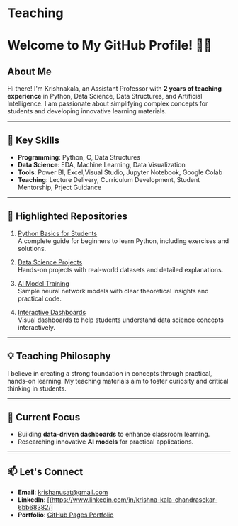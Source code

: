 # Teaching

# Welcome to My GitHub Profile! 👩‍🏫  

## About Me  
Hi there! I'm Krishnakala, an Assistant Professor with **2 years of teaching experience** in Python, Data Science, Data Structures, and Artificial Intelligence. I am passionate about simplifying complex concepts for students and developing innovative learning materials.  

---

## 🔑 Key Skills  
- **Programming**: Python, C, Data Structures  
- **Data Science**: EDA, Machine Learning, Data Visualization  
- **Tools**: Power BI, Excel,Visual Studio, Jupyter Notebook, Google Colab  
- **Teaching**: Lecture Delivery, Curriculum Development, Student Mentorship, Prject Guidance  

---

## 📂 Highlighted Repositories  
1. [Python Basics for Students](#)  
   A complete guide for beginners to learn Python, including exercises and solutions.  
   
2. [Data Science Projects](#)  
   Hands-on projects with real-world datasets and detailed explanations.  

3. [AI Model Training](#)  
   Sample neural network models with clear theoretical insights and practical code.  

4. [Interactive Dashboards](#)  
   Visual dashboards to help students understand data science concepts interactively.  

---

## 💡 Teaching Philosophy  
I believe in creating a strong foundation in concepts through practical, hands-on learning. My teaching materials aim to foster curiosity and critical thinking in students.  

---

## 🌟 Current Focus  
- Building **data-driven dashboards** to enhance classroom learning.  
- Researching innovative **AI models** for practical applications.  

---

## 📫 Let's Connect  
- **Email**: krishanusat@gmail.com  
- **LinkedIn**: [(https://www.linkedin.com/in/krishna-kala-chandrasekar-6bb68382/]  
- **Portfolio**: [GitHub Pages Portfolio](#)  
